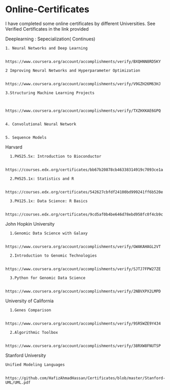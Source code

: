 # Online-Certificates
I have completed some online certificates by different Universities. See Verified Certificates in the link provided


Deeplearning : Sepecialization( Continues)
    
    1. Neural Networks and Deep Learning 
    
        https://www.coursera.org/account/accomplishments/verify/BXQHNN8RD5KY
    
 	2 Improving Neural Networks and Hyperparameter Optimization 
    
        https://www.coursera.org/account/accomplishments/verify/V9GZH26M63HJ
    
  	3.Structuring Machine Learning Projects
        
        
        https://www.coursera.org/account/accomplishments/verify/TXZHXKAE6GPQ
        
    
    4. Convolutional Neural Network
        
    
    5. Sequence Models
    

Harvard 
 	
      1.PH525.5x: Introduction to Bioconductor
        
        https://courses.edx.org/certificates/bb67b20878cb46338314919c7093ce1a
    
 	  2.PH525.1x: Statistics and R
      
        https://courses.edx.org/certificates/542627cbfdf24100bd999241ff6b520e
    
 	  3.PH125.1x: Data Science: R Basics 
        
        https://courses.edx.org/certificates/9cd5af0b4be646d78ebd958fc0f4cb9c


John Hopkin University 
 	
      1.Genomic Data Science with Galaxy 
      
        https://www.coursera.org/account/accomplishments/verify/GWAKAHAGL2VT
    
 	  2.Introduction to Genomic Technologies 
       
        https://www.coursera.org/account/accomplishments/verify/SJTJ7FPW27ZE
    
 	  3.Python for Genomic Data Science
      
         https://www.coursera.org/account/accomplishments/verify/2NBVXPX2LMPD

University of California 
 	
      1.Genes Comparison 
        
        https://www.coursera.org/account/accomplishments/verify/9SR5WZE9Y434
        
 	  2.Algorithmic Toolbox 
      
        https://www.coursera.org/account/accomplishments/verify/38RXW8FNUTSP

Stanford University
 	  
    Unified Modeling Languages
    
        https://github.com/HafizAhmadHassan/Certificates/blob/master/Stanford-UML/UML.pdf
